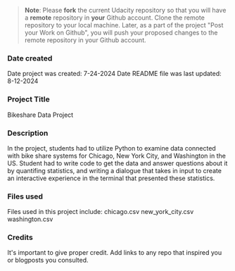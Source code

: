 >**Note**: Please **fork** the current Udacity repository so that you will have a **remote** repository in **your** Github account. Clone the remote repository to your local machine. Later, as a part of the project "Post your Work on Github", you will push your proposed changes to the remote repository in your Github account.

### Date created
Date project was created: 7-24-2024
Date README file was last updated: 8-12-2024

### Project Title
Bikeshare Data Project

### Description
In the project, students had to utilize Python to examine data connected with bike share systems for Chicago, New York City, and Washington in the US. Student had to write code to get the data and answer questions about it by quantifing statistics, and writing a dialogue that takes in input to create an interactive experience in the terminal that presented these statistics.

### Files used
Files used in this project include:
chicago.csv
new_york_city.csv
washington.csv 

### Credits
It's important to give proper credit. Add links to any repo that inspired you or blogposts you consulted.

